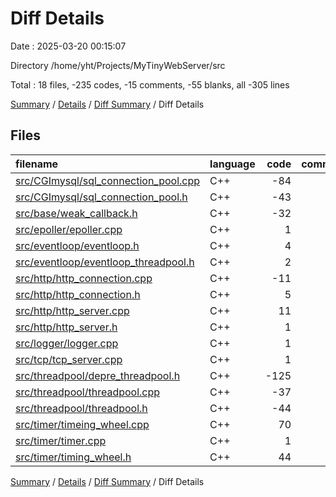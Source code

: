 # Diff Details

Date : 2025-03-20 00:15:07

Directory /home/yht/Projects/MyTinyWebServer/src

Total : 18 files,  -235 codes, -15 comments, -55 blanks, all -305 lines

[Summary](results.md) / [Details](details.md) / [Diff Summary](diff.md) / Diff Details

## Files
| filename | language | code | comment | blank | total |
| :--- | :--- | ---: | ---: | ---: | ---: |
| [src/CGImysql/sql\_connection\_pool.cpp](/src/CGImysql/sql_connection_pool.cpp) | C++ | -84 | -8 | -25 | -117 |
| [src/CGImysql/sql\_connection\_pool.h](/src/CGImysql/sql_connection_pool.h) | C++ | -43 | -2 | -14 | -59 |
| [src/base/weak\_callback.h](/src/base/weak_callback.h) | C++ | -32 | -3 | -7 | -42 |
| [src/epoller/epoller.cpp](/src/epoller/epoller.cpp) | C++ | 1 | 0 | 0 | 1 |
| [src/eventloop/eventloop.h](/src/eventloop/eventloop.h) | C++ | 4 | 1 | 1 | 6 |
| [src/eventloop/eventloop\_threadpool.h](/src/eventloop/eventloop_threadpool.h) | C++ | 2 | -1 | -1 | 0 |
| [src/http/http\_connection.cpp](/src/http/http_connection.cpp) | C++ | -11 | -1 | 1 | -11 |
| [src/http/http\_connection.h](/src/http/http_connection.h) | C++ | 5 | 0 | 3 | 8 |
| [src/http/http\_server.cpp](/src/http/http_server.cpp) | C++ | 11 | 4 | 0 | 15 |
| [src/http/http\_server.h](/src/http/http_server.h) | C++ | 1 | 0 | 1 | 2 |
| [src/logger/logger.cpp](/src/logger/logger.cpp) | C++ | 1 | 0 | 0 | 1 |
| [src/tcp/tcp\_server.cpp](/src/tcp/tcp_server.cpp) | C++ | 1 | 0 | 0 | 1 |
| [src/threadpool/depre\_threadpool.h](/src/threadpool/depre_threadpool.h) | C++ | -125 | -8 | -19 | -152 |
| [src/threadpool/threadpool.cpp](/src/threadpool/threadpool.cpp) | C++ | -37 | 0 | -7 | -44 |
| [src/threadpool/threadpool.h](/src/threadpool/threadpool.h) | C++ | -44 | -6 | -12 | -62 |
| [src/timer/timeing\_wheel.cpp](/src/timer/timeing_wheel.cpp) | C++ | 70 | 9 | 16 | 95 |
| [src/timer/timer.cpp](/src/timer/timer.cpp) | C++ | 1 | 0 | 0 | 1 |
| [src/timer/timing\_wheel.h](/src/timer/timing_wheel.h) | C++ | 44 | 0 | 8 | 52 |

[Summary](results.md) / [Details](details.md) / [Diff Summary](diff.md) / Diff Details